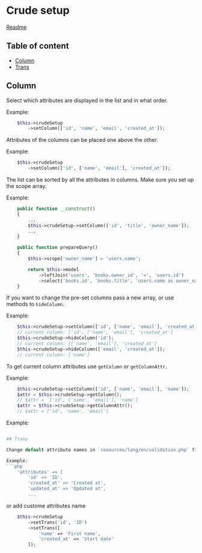 # Crude setup

[Readme](../README.md)

## Table of content
- [Column](#column)
- [Trans](#trans)

## Column

Select which attributes are displayed in the list and in what order.

Example:
```php
    $this->crudeSetup
        ->setColumn(['id', 'name', 'email', 'created_at']);
```

Attributes of the columns can be placed one above the other.

Example:
```php
    $this->crudeSetup
        ->setColumn(['id', ['name', 'email'], 'created_at']);
```

The list can be sorted by all the attributes in columns. Make sure you set up the scope array.

Example:
```php
    public function __construct()
    {
        ...
        $this->crudeSetup->setColumn(['id', 'title', 'owner_name']);
        ...
    }

    public function prepareQuery()
    {
        $this->scope['owner_name'] = 'users.name';

        return $this->model
            ->leftJoin('users', 'books.owner_id', '=', 'users.id')
            ->select('books.id', 'books.title', 'users.name as owner_name');
    }
```

If you want to change the pre-set columns pass a new array,
or use methods to `hideColumn`.

Example:
```php
    $this->crudeSetup->setColumn(['id', ['name', 'email'], 'created_at']);
    // current column: ['id', ['name', 'email'], 'created_at']
    $this->crudeSetup->hideColumn('id');
    // current column: [['name', 'email'], 'created_at']
    $this->crudeSetup->hideColumn(['email', 'created_at']);
    // current column: ['name']
```

To get current column attributes use `getColumn` or `getColumnAttr`.

Example:
```php
    $this->crudeSetup->setColumn(['id', ['name', 'email'], 'name']);
    $attr = $this->crudeSetup->getColumn();
    // $attr =  ['id', ['name', 'email'], 'name']
    $attr = $this->crudeSetup->getColumnAttr();
    // $attr = ['id', 'name', 'email']
```

Example:
```php

## Trans

Change default attribute names in `resources/lang/en/validation.php` files.

Example:
```php
    'attributes' => [
        'id' => 'ID',
        'created_at' => 'Created at',
        'updated_at' => 'Updated at',
        ...
```

or add custome attributes name

```php
    $this->crudeSetup
        ->setTrans('id', 'ID')
        ->setTrans([
            'name' => 'First name',
            'created_at' => 'Start date'
        ]);
```

